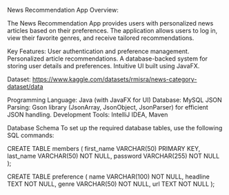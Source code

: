 News Recommendation App
Overview:

The News Recommendation App provides users with personalized news articles based on their preferences. The application allows users to log in, view their favorite genres, and receive tailored recommendations.

Key Features:
User authentication and preference management.
Personalized article recommendations.
A database-backed system for storing user details and preferences.
Intuitive UI built using JavaFX.

Dataset:
https://www.kaggle.com/datasets/rmisra/news-category-dataset/data

Programming Language: Java (with JavaFX for UI)
Database: MySQL
JSON Parsing: Gson library (JsonArray, JsonObject, JsonParser) for efficient JSON handling.
Development Tools: IntelliJ IDEA, Maven

Database Schema
To set up the required database tables, use the following SQL commands:

CREATE TABLE members (
    first_name VARCHAR(50) PRIMARY KEY,
    last_name VARCHAR(50) NOT NULL,
    password VARCHAR(255) NOT NULL
);


CREATE TABLE preference (
    name VARCHAR(100) NOT NULL,
    headline TEXT NOT NULL,
    genre VARCHAR(50) NOT NULL,
    url TEXT  NOT NULL
);
